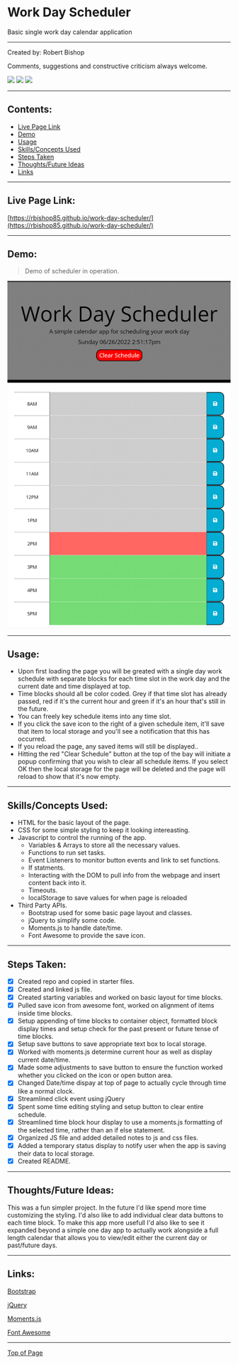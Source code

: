 # Work Day Scheduler

Basic single work day calendar application

---

Created by: Robert Bishop

Comments, suggestions and constructive criticism always welcome.

<a href="mailto: rbishop85@gmail.com"><img src="https://img.shields.io/badge/Gmail-D14836?style=for-the-badge&logo=gmail&logoColor=white"></a>
<a href="https://github.com/rbishop85" target="_blank"><img src="	https://img.shields.io/badge/GitHub-100000?style=for-the-badge&logo=github&logoColor=white"></a>
<a href="https://www.linkedin.com/in/robert-m-bishop/" target="_blank"><img src="https://img.shields.io/badge/LinkedIn-0077B5?style=for-the-badge&logo=linkedin&logoColor=white"></a>

---

## Contents:
* [Live Page Link](#live-page-link)
* [Demo](#demo)
* [Usage](#usage)
* [Skills/Concepts Used](#skillsconcepts-used)
* [Steps Taken](#steps-taken)
* [Thoughts/Future Ideas](#thoughtsfuture-ideas)
* [Links](#links)

---

## Live Page Link:

[https://rbishop85.github.io/work-day-scheduler/](https://rbishop85.github.io/work-day-scheduler/)

---

## Demo:

> Demo of scheduler in operation.

![Demo of scheduler in operation.](./assets/images/schedulerdemo.gif)

---

## Usage:

- Upon first loading the page you will be greated with a single day work schedule with separate blocks for each time slot in the work day and the current date and time displayed at top.
- Time blocks should all be color coded. Grey if that time slot has already passed, red if it's the current hour and green if it's an hour that's still in the future.
- You can freely key schedule items into any time slot.
- If you click the save icon to the right of a given schedule item, it'll save that item to local storage and you'll see a notification that this has occurred.
- If you reload the page, any saved items will still be displayed..
- Hitting the red "Clear Schedule" button at the top of the bay will initiate a popup confirming that you wish to clear all schedule items.  If you select OK then the local storage for the page will be deleted and the page will reload to show that it's now empty.

---

## Skills/Concepts Used:

* HTML for the basic layout of the page.
* CSS for some simple styling to keep it looking intereasting.
* Javascript to control the running of the app.
  - Variables & Arrays to store all the necessary values.
  - Functions to run set tasks.
  - Event Listeners to monitor button events and link to set functions.
  - If statments.
  - Interacting with the DOM to pull info from the webpage and insert content back into it.
  - Timeouts.
  - localStorage to save values for when page is reloaded
* Third Party APIs.
  - Bootstrap used for some basic page layout and classes.
  - jQuery to simplify some code.
  - Moments.js to handle date/time.
  - Font Awesome to provide the save icon.

---

## Steps Taken:

- [x] Created repo and copied in starter files.
- [x] Created and linked js file.
- [x] Created starting variables and worked on basic layout for time blocks.
- [x] Pulled save icon from awesome font, worked on alignment of items inside time blocks.
- [x] Setup appending of time blocks to container object, formatted block display times and setup check for the past present or future tense of time blocks.
- [x] Setup save buttons to save appropriate text box to local storage.
- [x] Worked with moments.js determine current hour as well as display current date/time.
- [x] Made some adjustments to save button to ensure the function worked whether you clicked on the icon or open button area.
- [x] Changed Date/time dispay at top of page to actually cycle through time like a normal clock.
- [x] Streamlined click event using jQuery
- [x] Spent some time editing styling and setup button to clear entire schedule.
- [x] Streamlined time block hour display to use a moments.js formatting of the selected time, rather than an if else statement.
- [x] Organized JS file and added detailed notes to js and css files.
- [x] Added a temporary status display to notify user when the app is saving their data to local storage.
- [x] Created README.

---

## Thoughts/Future Ideas:

This was a fun simpler project.  In the future I'd like spend more time customizing the styling.  I'd also like to add individual clear data buttons to each time block.  To make this app more usefull I'd also like to see it expanded beyond a simple one day app to actually work alongside a full length calendar that allows you to view/edit either the current day or past/future days.

---

## Links:
[Bootstrap](https://getbootstrap.com/)

[jQuery](https://jquery.com/)

[Moments.js](https://momentjs.com/)

[Font Awesome](https://fontawesome.com/)

---

[Top of Page](#work-day-scheduler)